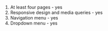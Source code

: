 1. At least four pages - yes
2. Responsive design and media queries - yes
3. Navigation menu  - yes
4. Dropdown menu - yes

